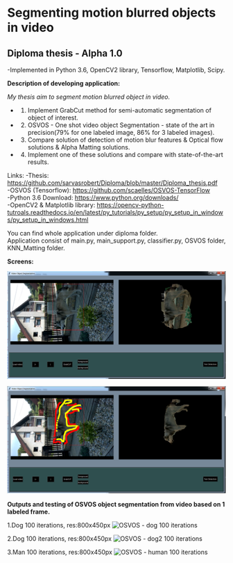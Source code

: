 
# Segmenting motion blurred objects in video 

## Diploma thesis - Alpha 1.0 

-Implemented in Python 3.6, OpenCV2 library, Tensorflow, Matplotlib, Scipy.


**Description of developing application:**

*My thesis aim to segment motion blurred object in video.*
* 1. Implement GrabCut method for semi-automatic segmentation of object of interest.
* 2. OSVOS - One shot video object Segmentation - state of the art in precision(79% for one labeled image, 86% for 3 labeled images). 
* 3. Compare solution of detection of motion blur features & Optical flow solutions & Alpha Matting solutions.  
* 4. Implement one of these solutions and compare with state-of-the-art results.

Links:
-Thesis: https://github.com/sarvasrobert/Diploma/blob/master/Diploma_thesis.pdf  <br />
-OSVOS (Tensorflow): https://github.com/scaelles/OSVOS-TensorFlow  <br />
-Python 3.6 Download: https://www.python.org/downloads/  <br />
-OpenCV2 & Matplotlib library: https://opencv-python-tutroals.readthedocs.io/en/latest/py_tutorials/py_setup/py_setup_in_windows/py_setup_in_windows.html  <br />

You can find whole application under diploma folder. <br />
Application consist of main.py, main_support.py, classifier.py, OSVOS folder, KNN_Matting folder.

**Screens:**

![GUI of application](https://github.com/sarvasrobert/Diploma/blob/master/a.png?raw=true)

![GrabCut 1st object extraction step - setting rectangle](https://github.com/sarvasrobert/Diploma/blob/master/b.png?raw=true)

**Outputs and testing of OSVOS object segmentation from video based on 1 labeled frame.**

1.Dog 100 iterations, res:800x450px
![OSVOS - dog 100 iterations](https://github.com/sarvasrobert/Diploma/blob/master/dog_100.gif?raw=true)

2.Dog 100 iterations, res:800x450px
![OSVOS - dog2 100 iterations](https://github.com/sarvasrobert/Diploma/blob/master/dog2_100.gif?raw=true)

3.Man 100 iterations, res:800x450px
![OSVOS - human 100 iterations](https://github.com/sarvasrobert/Diploma/blob/master/soko_100.gif?raw=true)